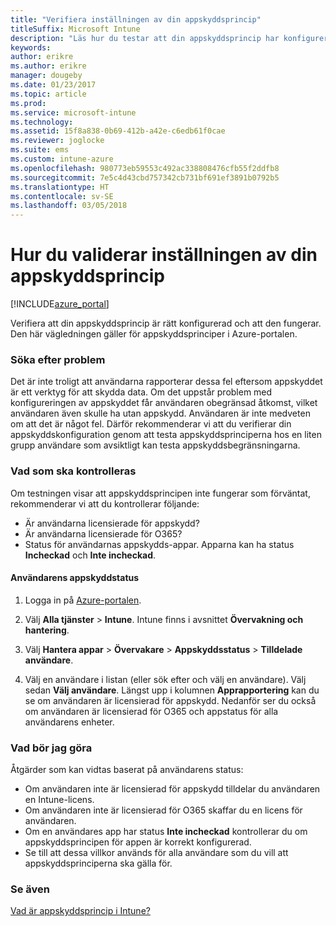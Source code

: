 ```yaml
---
title: "Verifiera inställningen av din appskyddsprincip"
titleSuffix: Microsoft Intune
description: "Läs hur du testar att din appskyddsprincip har konfigurerats och fungerar som den ska."
keywords: 
author: erikre
ms.author: erikre
manager: dougeby
ms.date: 01/23/2017
ms.topic: article
ms.prod: 
ms.service: microsoft-intune
ms.technology: 
ms.assetid: 15f8a838-0b69-412b-a42e-c6edb61f0cae
ms.reviewer: joglocke
ms.suite: ems
ms.custom: intune-azure
ms.openlocfilehash: 980773eb59553c492ac338808476cfb55f2ddfb8
ms.sourcegitcommit: 7e5c4d43cbd757342cb731bf691ef3891b0792b5
ms.translationtype: HT
ms.contentlocale: sv-SE
ms.lasthandoff: 03/05/2018
---
```

# <a name="how-to-validate-your-app-protection-policy-setup"></a>Hur du validerar inställningen av din appskyddsprincip

[!INCLUDE[azure_portal](./includes/azure_portal.md)]


Verifiera att din appskyddsprincip är rätt konfigurerad och att den fungerar. Den här vägledningen gäller för appskyddsprinciper i Azure-portalen.

### <a name="checking-for-symptoms"></a>Söka efter problem
Det är inte troligt att användarna rapporterar dessa fel eftersom appskyddet är ett verktyg för att skydda data. Om det uppstår problem med konfigureringen av appskyddet får användaren obegränsad åtkomst, vilket användaren även skulle ha utan appskydd. Användaren är inte medveten om att det är något fel. Därför rekommenderar vi att du verifierar din appskyddskonfiguration genom att testa appskyddsprinciperna hos en liten grupp användare som avsiktligt kan testa appskyddsbegränsningarna.


### <a name="what-to-check"></a>Vad som ska kontrolleras

Om testningen visar att appskyddsprincipen inte fungerar som förväntat, rekommenderar vi att du kontrollerar följande:

- Är användarna licensierade för appskydd?
- Är användarna licensierade för O365?
- Status för användarnas appskydds-appar. Apparna kan ha status **Incheckad** och **Inte incheckad**.

#### <a name="user-app-protection-status"></a>Användarens appskyddstatus
1. Logga in på [Azure-portalen](https://portal.azure.com).
2. Välj **Alla tjänster** > **Intune**. Intune finns i avsnittet **Övervakning och hantering**.
1. Välj **Hantera appar** > **Övervakare** >  **Appskyddsstatus** > **Tilldelade användare**.

2. Välj en användare i listan (eller sök efter och välj en användare). Välj sedan **Välj användare**. Längst upp i kolumnen **Apprapportering** kan du se om användaren är licensierad för appskydd. Nedanför ser du också om användaren är licensierad för O365 och appstatus för alla användarens enheter.



### <a name="what-to-do"></a>Vad bör jag göra
Åtgärder som kan vidtas baserat på användarens status:

- Om användaren inte är licensierad för appskydd tilldelar du användaren en Intune-licens.
- Om användaren inte är licensierad för O365 skaffar du en licens för användaren.
- Om en användares app har status **Inte incheckad** kontrollerar du om appskyddsprincipen för appen är korrekt konfigurerad.
- Se till att dessa villkor används för alla användare som du vill att appskyddsprinciperna ska gälla för.

### <a name="see-also"></a>Se även

[Vad är appskyddsprincip i Intune?](app-protection-policies.md)
